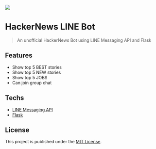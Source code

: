 ![](https://i.imgur.com/0Cz7LyB.png)

# HackerNews LINE Bot
> An unofficial HackerNews Bot using LINE Messaging API and Flask

## Features
- Show top 5 BEST stories
- Show top 5 NEW stories
- Show top 5 JOBS
- Can join group chat

## Techs
- [LINE Messaging API](https://developers.line.me/en/docs/messaging-api/overview/)
- [Flask](http://flask.pocoo.org/)

## License
This project is published under the [MIT License](https://github.com/farazaulia/hackernews-line-bot/blob/master/LICENSE).
